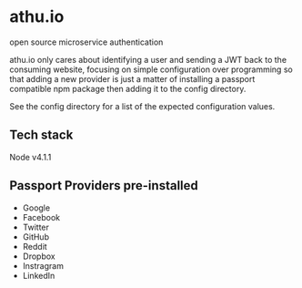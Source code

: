 # athu.io
open source microservice authentication

athu.io only cares about identifying a user and sending a JWT back to the consuming website, focusing on simple configuration over programming so that adding a new provider is just a matter of
installing a passport compatible npm package then adding it to the config directory.

See the config directory for a list of the expected configuration values.

## Tech stack
Node v4.1.1

## Passport Providers pre-installed

* Google
* Facebook
* Twitter
* GitHub
* Reddit
* Dropbox
* Instragram
* LinkedIn
